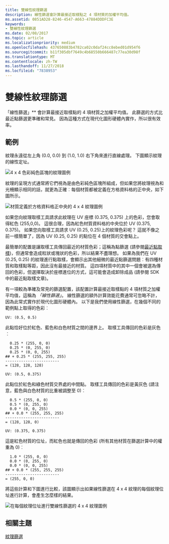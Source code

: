 ```yaml
---
title: 雙線性紋理篩選
description: 線性篩選會計算最接近取樣點之 4 項材質的加權平均值。
ms.assetid: 0851AD28-8246-4547-A663-47884DDDFC3E
keywords:
- 雙線性紋理篩選
ms.date: 02/08/2017
ms.topic: article
ms.localizationpriority: medium
ms.openlocfilehash: 437650883b4782ca02c0daf24cc8ebed01d954f6
ms.sourcegitcommit: b11f305dbf7649c4b68550b666487c77ea30d98f
ms.translationtype: MT
ms.contentlocale: zh-TW
ms.lasthandoff: 11/27/2018
ms.locfileid: "7838953"
---
```

# <a name="bilinear-texture-filtering"></a>雙線性紋理篩選


「線性篩選」** 會計算最接近取樣點的 4 項材質之加權平均值。 此篩選的方式比最近點篩選更準確和常見。 因為這種方式在現代化圖形硬體內實作，所以很有效率。


## <a name="span-idexamplespanspan-idexamplespanspan-idexamplespanexample"></a><span id="Example"></span><span id="example"></span><span id="EXAMPLE"></span>範例


紋理永遠從左上角 (0.0, 0.0) 到 (1.0, 1.0) 右下角來進行直線處理。 下圖顯示紋理的線性定址。

![4 x 4 色彩純色區塊的紋理圖例](images/bilinear-fig7a.png)

紋理的呈現方式通常將它們視為是由色彩純色區塊所組成，但如果您將紋理視為和光柵顯示相同的話，就更為正確︰每個材質都被定義在方格資料格的正中央，如下圖所示。

![材質定義於方格資料格正中央的 4 x 4 紋理圖例](images/bilinear-fig7b.png)

如果您向紋理取樣工具請求此紋理在 UV 座標 (0.375, 0.375) 上的色彩，您會取得紅色 (255,0,0)。 這很合理，因為紅色材質資料格的中央位於 UV (0.375, 0.375)。 如果您向取樣工具請求 UV (0.25, 0.25)上的紋理色彩呢？ 這就不像之前一樣簡單了，因為 UV (0.25, 0.25) 的點位在 4 個材質的交會點上。

最簡單的配置是讓取樣工具傳回最近的材質色彩；這稱為點篩選 (請參閱[最近點取樣](nearest-point-sampling.md))，但通常會造成粒狀或塊狀的色彩，所以結果不盡理想。 如果為我們在 UV (0.25, 0.25) 的紋理進行點取樣，會顯示出其他細微的最近點篩選問題︰有四種材質和取樣點等距，因此沒有最接近的材質。 這四項材質中的其中一個會被選為傳回的色彩，但選擇取決於座標進位的方式，這可能會造成卸除成品 (請參閱 SDK 中的最近點取樣文章)。

有一項較為準確及常見的篩選配置，該配置計算最接近取樣點的 4 項材質之加權平均值，這稱為 *「線性篩選」*。 線性篩選的額外計算效能花費通常可忽略不計，因為此常式實作於現代化圖形硬體內。 以下是我們使用線性篩選，在幾個不同的範例點上取得的色彩︰

```
UV: (0.5, 0.5)
```

此點恰好位於紅色、藍色和白色材質之間的邊界上。 取樣工具傳回的色彩是灰色︰

```
  0.25 * (255, 0, 0)
  0.25 * (0, 255, 0) 
  0.25 * (0, 0, 255) 
## + 0.25 * (255, 255, 255) 
------------------------
= (128, 128, 128)
```

```
UV: (0.5, 0.375)
```

此點位於紅色和綠色材質交界處的中間點。 取樣工具傳回的色彩是黃灰色 (請注意，藍色與白色材質的比重被調整至 0)︰

```
  0.5 * (255, 0, 0)
  0.5 * (0, 255, 0) 
  0.0 * (0, 0, 255) 
## + 0.0 * (255, 255, 255) 
------------------------
= (128, 128, 0)
```

```
UV: (0.375, 0.375)
```

這是紅色材質的位址，而紅色也就是傳回的色彩 (所有其他材質在篩選計算中的權重為 0)︰

```
  1.0 * (255, 0, 0)
  0.0 * (0, 255, 0) 
  0.0 * (0, 0, 255) 
## + 0.0 * (255, 255, 255) 
------------------------
= (255, 0, 0)
```

將這些計算和下圖進行比較，該圖顯示出如果線性篩選在 4 x 4 紋理的每個紋理位址進行計算，會產生怎麼樣的結果。

![在每個紋理位址進行雙線性篩選的 4 x 4 紋理圖例](images/bilinear-fig7c.jpg)

## <a name="span-idrelated-topicsspanrelated-topics"></a><span id="related-topics"></span>相關主題


[紋理篩選](texture-filtering.md)

 

 





